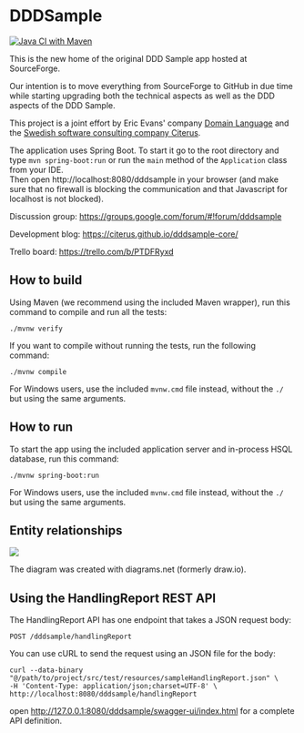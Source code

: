 # DDDSample
[![Java CI with Maven](https://github.com/citerus/dddsample-core/actions/workflows/pipeline.yml/badge.svg)](https://github.com/citerus/dddsample-core/actions/workflows/pipeline.yml)

This is the new home of the original DDD Sample app hosted at SourceForge. 

Our intention is to move everything from SourceForge to GitHub in due time while starting upgrading both the technical aspects as well as the DDD aspects of the DDD Sample.

This project is a joint effort by Eric Evans' company [Domain Language](https://www.domainlanguage.com/) and the [Swedish software consulting company Citerus](https://www.citerus.se/).

The application uses Spring Boot. To start it go to the root directory and type `mvn spring-boot:run` or run the `main` method of the `Application` class from your IDE.  
Then open http://localhost:8080/dddsample in your browser (and make sure that no firewall is blocking the communication and that Javascript for localhost is not blocked).

Discussion group: https://groups.google.com/forum/#!forum/dddsample

Development blog: https://citerus.github.io/dddsample-core/

Trello board: https://trello.com/b/PTDFRyxd

## How to build

Using Maven (we recommend using the included Maven wrapper), run this command to compile and run all the tests:

    ./mvnw verify
    
If you want to compile without running the tests, run the following command:

    ./mvnw compile
    
For Windows users, use the included `mvnw.cmd` file instead, without the `./` but using the same arguments.
    
## How to run

To start the app using the included application server and in-process HSQL database, run this command:

    ./mvnw spring-boot:run
    
For Windows users, use the included `mvnw.cmd` file instead, without the `./` but using the same arguments.

## Entity relationships

![](./dddsample.drawio.png)

The diagram was created with diagrams.net (formerly draw.io).

## Using the HandlingReport REST API

The HandlingReport API has one endpoint that takes a JSON request body:

    POST /dddsample/handlingReport

You can use cURL to send the request using an JSON file for the body:

    curl --data-binary "@/path/to/project/src/test/resources/sampleHandlingReport.json" \
    -H 'Content-Type: application/json;charset=UTF-8' \
    http://localhost:8080/dddsample/handlingReport

open http://127.0.0.1:8080/dddsample/swagger-ui/index.html for a complete API definition.
